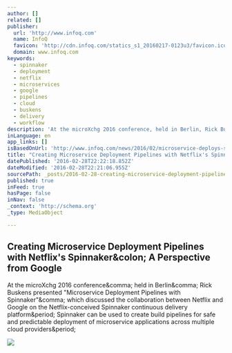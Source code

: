 ```yaml
---
author: []
related: []
publisher:
  url: 'http://www.infoq.com'
  name: InfoQ
  favicon: 'http://cdn.infoq.com/statics_s1_20160217-0123u3/favicon.ico'
  domain: www.infoq.com
keywords:
  - spinnaker
  - deployment
  - netflix
  - microservices
  - google
  - pipelines
  - cloud
  - buskens
  - delivery
  - workflow
description: 'At the microXchg 2016 conference, held in Berlin, Rick Buskens presented "Microservice Deployment Pipelines with Spinnaker", which discussed the collaboration between Netflix and Google on the Netflix-conceived Spinnaker continuous delivery platform. Spinnaker can be used to create build pipelines for safe and predictable deployment of microservice applications across multiple cloud providers.'
inLanguage: en
app_links: []
isBasedOnUrl: 'http://www.infoq.com/news/2016/02/microservice-deploys-spinnaker'
title: "Creating Microservice Deployment Pipelines with Netflix's Spinnaker: A Perspective from Google"
datePublished: '2016-02-28T22:22:18.852Z'
dateModified: '2016-02-28T22:21:06.955Z'
sourcePath: _posts/2016-02-28-creating-microservice-deployment-pipelines-with-netflixs-sp.md
published: true
inFeed: true
hasPage: false
inNav: false
_context: 'http://schema.org'
_type: MediaObject

---
```

<article style=""><h1>Creating Microservice Deployment Pipelines with Netflix's Spinnaker&amp;colon; A Perspective from Google</h1><p>At the microXchg 2016 conference&amp;comma; held in Berlin&amp;comma; Rick Buskens presented "Microservice Deployment Pipelines with Spinnaker"&amp;comma; which discussed the collaboration between Netflix and Google on the Netflix-conceived Spinnaker continuous delivery platform&amp;period; Spinnaker can be used to create build pipelines for safe and predictable deployment of microservice applications across multiple cloud providers&amp;period;</p><img src="http://cdn.infoq.com/statics_s1_20160217-0123u3/resource/news/2016/02/microservice-deploys-spinnaker/en/resources/spinnaker_workflow.jpg" /></article>